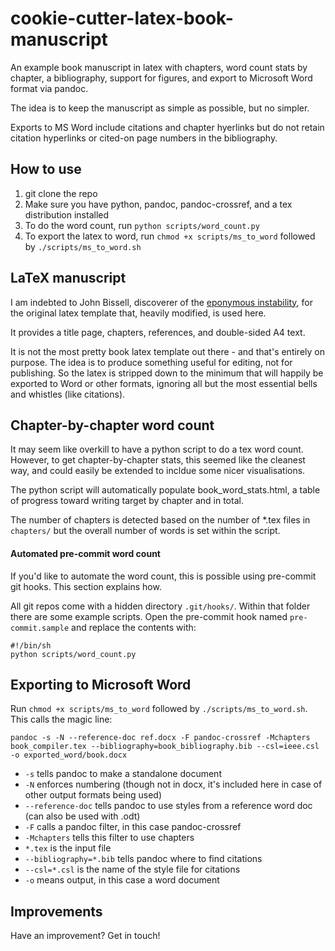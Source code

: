 # cookie-cutter-latex-book-manuscript
An example book manuscript in latex with chapters, word count stats by chapter, a bibliography, support for figures, and export to Microsoft Word format via pandoc. 

The idea is to keep the manuscript as simple as possible, but no simpler.

Exports to MS Word include citations and chapter hyerlinks but do not retain citation hyperlinks or cited-on page numbers in the bibliography.

## How to use
1. git clone the repo
2. Make sure you have python, pandoc, pandoc-crossref, and a tex distribution  installed
3. To do the word count, run ``python scripts/word_count.py``
4. To export the latex to word, run ``chmod +x scripts/ms_to_word`` followed by ``./scripts/ms_to_word.sh``

## LaTeX manuscript

I am indebted to John Bissell, discoverer of the [eponymous instability](https://doi.org/10.1103/PhysRevLett.105.175001), for the original latex template that, heavily modified, is used here.

It provides a title page, chapters, references, and double-sided A4 text.

It is not the most pretty book latex template out there - and that's entirely on purpose. The idea is to produce something useful for editing, not for publishing. So the latex is stripped down to the minimum that will happily be exported to Word or other formats, ignoring all but the most essential bells and whistles (like citations).

## Chapter-by-chapter word count

It may seem like overkill to have a python script to do a tex word count. However, to get chapter-by-chapter stats, this seemed like the cleanest way, and could easily be extended to incldue some nicer visualisations.

The python script will automatically populate book_word_stats.html, a table of progress toward writing target by chapter and in total.

The number of chapters is detected based on the number of *.tex files in ``chapters/`` but the overall number of words is set within the script.

#### Automated pre-commit word count

If you'd like to automate the word count, this is possible using pre-commit git hooks. This section explains how.

All git repos come with a hidden directory `.git/hooks/`. Within that folder there are some example scripts. Open the pre-commit hook named `pre-commit.sample` and replace the contents with:
```
#!/bin/sh
python scripts/word_count.py
```

## Exporting to Microsoft Word
Run ``chmod +x scripts/ms_to_word`` followed by ``./scripts/ms_to_word.sh``. This calls the magic line:

`pandoc -s -N --reference-doc ref.docx -F pandoc-crossref -Mchapters book_compiler.tex --bibliography=book_bibliography.bib --csl=ieee.csl -o exported_word/book.docx`

- `-s` tells pandoc to make a standalone document
- `-N` enforces numbering (though not in docx, it's included here in case of other output formats being used)
- `--reference-doc` tells pandoc to use styles from a reference word doc (can also be used with .odt)
- `-F` calls a pandoc filter, in this case pandoc-crossref
- `-Mchapters` tells this filter to use chapters
- `*.tex` is the input file
- `--bibliography=*.bib` tells pandoc where to find citations
- `--csl=*.csl` is the name of the style file for citations
- `-o` means output, in this case a word document

## Improvements

Have an improvement? Get in touch!
